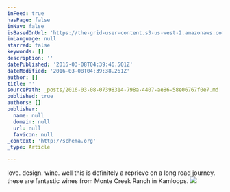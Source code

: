 ```yaml
---
inFeed: true
hasPage: false
inNav: false
isBasedOnUrl: 'https://the-grid-user-content.s3-us-west-2.amazonaws.com/f41c8713-0731-433d-88b1-245c3161a2fb.png'
inLanguage: null
starred: false
keywords: []
description: ''
datePublished: '2016-03-08T04:39:46.501Z'
dateModified: '2016-03-08T04:39:38.261Z'
author: []
title: ''
sourcePath: _posts/2016-03-08-07398314-798a-4407-ae86-58e06767f0e7.md
published: true
authors: []
publisher:
  name: null
  domain: null
  url: null
  favicon: null
_context: 'http://schema.org'
_type: Article

---
```

love. design. wine. well this is definitely a reprieve on a long road journey. these are fantastic wines from Monte Creek Ranch in Kamloops.
![](https://s3-us-west-2.amazonaws.com/the-grid-img/p/9b775dfbe49625b8618cc2f14130809504185d1a.png)